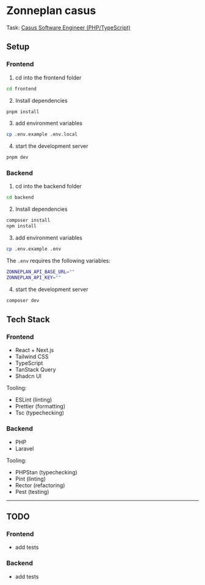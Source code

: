 # Zonneplan casus

Task: [Casus Software Engineer (PHP/TypeScript)](https://zonneplan.notion.site/Casus-Software-Engineer-PHP-TypeScript-1762101fa2b080dca7bbf83f8a16f139)

## Setup

### Frontend

1. cd into the frontend folder

```bash
cd frontend
```

2. Install dependencies

```bash
pnpm install
```

3. add environment variables

```bash
cp .env.example .env.local
```

4. start the development server

```bash
pnpm dev
```

### Backend

1. cd into the backend folder

```bash
cd backend
```

2. Install dependencies

```bash
composer install
npm install
```

3. add environment variables

```bash
cp .env.example .env
```

The `.env` requires the following variables:

```sh
ZONNEPLAN_API_BASE_URL=""
ZONNEPLAN_API_KEY=""
```

4. start the development server

```bash
composer dev
```

## Tech Stack

### Frontend

- React + Next.js
- Tailwind CSS
- TypeScript
- TanStack Query
- Shadcn UI

Tooling:

- ESLint (linting)
- Prettier (formatting)
- Tsc (typechecking)

### Backend

- PHP
- Laravel

Tooling:

- PHPStan (typechecking)
- Pint (linting)
- Rector (refactoring)
- Pest (testing)

---

## TODO

### Frontend

- add tests

### Backend

- add tests
